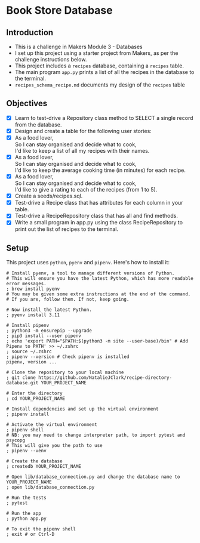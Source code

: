 # Book Store Database

## Introduction
- This is a challenge in Makers Module 3 - Databases
- I set up this project using a starter project from Makers, as per the challenge instructions below.
- This project includes a `recipes` database, containing a `recipes` table.
- The main program `app.py` prints a list of all the recipes in the database to the terminal.
- `recipes_schema_recipe.md` documents my design of the `recipes` table

## Objectives
- [x] Learn to test-drive a Repository class method to SELECT a single record from the database.
- [x] Design and create a table for the following user stories:
- [x] As a food lover,  
      So I can stay organised and decide what to cook,  
      I'd like to keep a list of all my recipes with their names.
- [x] As a food lover,  
      So I can stay organised and decide what to cook,  
      I'd like to keep the average cooking time (in minutes) for each recipe.
- [x] As a food lover,  
      So I can stay organised and decide what to cook,  
      I'd like to give a rating to each of the recipes (from 1 to 5).
- [x] Create a seeds/recipes.sql.
- [x] Test-drive a Recipe class that has attributes for each column in your table.
- [x] Test-drive a RecipeRepository class that has all and find methods.
- [x] Write a small program in app.py using the class RecipeRepository to print out the list of recipes to the terminal.

## Setup
This project uses `python`, `pyenv` and `pipenv`. Here's how to install it:

```shell
# Install pyenv, a tool to manage different versions of Python.
# This will ensure you have the latest Python, which has more readable error messages.
; brew install pyenv
# You may be given some extra instructions at the end of the command.
# If you are, follow them. If not, keep going.

# Now install the latest Python.
; pyenv install 3.11

# Install pipenv
; python3 -m ensurepip --upgrade
; pip3 install --user pipenv
; echo 'export PATH="$PATH:$(python3 -m site --user-base)/bin" # Add Pipenv to PATH' >> ~/.zshrc
; source ~/.zshrc
; pipenv --version # Check pipenv is installed
pipenv, version ...

# Clone the repository to your local machine
; git clone https://github.com/NatalieJClark/recipe-directory-database.git YOUR_PROJECT_NAME

# Enter the directory
; cd YOUR_PROJECT_NAME

# Install dependencies and set up the virtual environment
; pipenv install

# Activate the virtual environment
; pipenv shell
# NB: you may need to change interpreter path, to import pytest and psycopg
# This will give you the path to use
; pipenv --venv

# Create the database
; createdb YOUR_PROJECT_NAME

# Open lib/database_connection.py and change the database name to YOUR_PROJECT_NAME
; open lib/database_connection.py

# Run the tests
; pytest

# Run the app
; python app.py

# To exit the pipenv shell
; exit # or Ctrl-D
